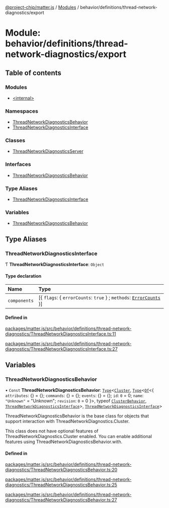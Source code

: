 [@project-chip/matter.js](../README.md) / [Modules](../modules.md) / behavior/definitions/thread-network-diagnostics/export

# Module: behavior/definitions/thread-network-diagnostics/export

## Table of contents

### Modules

- [\<internal\>](behavior_definitions_thread_network_diagnostics_export._internal_.md)

### Namespaces

- [ThreadNetworkDiagnosticsBehavior](behavior_definitions_thread_network_diagnostics_export.ThreadNetworkDiagnosticsBehavior.md)
- [ThreadNetworkDiagnosticsInterface](behavior_definitions_thread_network_diagnostics_export.ThreadNetworkDiagnosticsInterface.md)

### Classes

- [ThreadNetworkDiagnosticsServer](../classes/behavior_definitions_thread_network_diagnostics_export.ThreadNetworkDiagnosticsServer.md)

### Interfaces

- [ThreadNetworkDiagnosticsBehavior](../interfaces/behavior_definitions_thread_network_diagnostics_export.ThreadNetworkDiagnosticsBehavior-1.md)

### Type Aliases

- [ThreadNetworkDiagnosticsInterface](behavior_definitions_thread_network_diagnostics_export.md#threadnetworkdiagnosticsinterface)

### Variables

- [ThreadNetworkDiagnosticsBehavior](behavior_definitions_thread_network_diagnostics_export.md#threadnetworkdiagnosticsbehavior)

## Type Aliases

### ThreadNetworkDiagnosticsInterface

Ƭ **ThreadNetworkDiagnosticsInterface**: `Object`

#### Type declaration

| Name | Type |
| :------ | :------ |
| `components` | [\{ `flags`: \{ `errorCounts`: ``true``  } ; `methods`: [`ErrorCounts`](../interfaces/behavior_definitions_thread_network_diagnostics_export.ThreadNetworkDiagnosticsInterface.ErrorCounts.md)  }] |

#### Defined in

[packages/matter.js/src/behavior/definitions/thread-network-diagnostics/ThreadNetworkDiagnosticsInterface.ts:11](https://github.com/project-chip/matter.js/blob/0c058ae17fdba4c0b89b8b13c309011d51782299/packages/matter.js/src/behavior/definitions/thread-network-diagnostics/ThreadNetworkDiagnosticsInterface.ts#L11)

[packages/matter.js/src/behavior/definitions/thread-network-diagnostics/ThreadNetworkDiagnosticsInterface.ts:27](https://github.com/project-chip/matter.js/blob/0c058ae17fdba4c0b89b8b13c309011d51782299/packages/matter.js/src/behavior/definitions/thread-network-diagnostics/ThreadNetworkDiagnosticsInterface.ts#L27)

## Variables

### ThreadNetworkDiagnosticsBehavior

• `Const` **ThreadNetworkDiagnosticsBehavior**: [`Type`](../interfaces/behavior_cluster_export.ClusterBehavior.Type.md)\<[`Cluster`](../interfaces/cluster_export.ThreadNetworkDiagnostics.Cluster.md), [`Type`](../interfaces/behavior_cluster_export.ClusterBehavior.Type.md)\<[`Of`](../interfaces/cluster_export.ClusterType.Of.md)\<\{ `attributes`: {} = \{}; `commands`: {} = \{}; `events`: {} = \{}; `id`: ``0`` = 0; `name`: ``"Unknown"`` = "Unknown"; `revision`: ``0`` = 0 }\>, typeof [`ClusterBehavior`](behavior_cluster_export.ClusterBehavior.md), [`ThreadNetworkDiagnosticsInterface`](behavior_definitions_thread_network_diagnostics_export.md#threadnetworkdiagnosticsinterface)\>, [`ThreadNetworkDiagnosticsInterface`](behavior_definitions_thread_network_diagnostics_export.md#threadnetworkdiagnosticsinterface)\>

ThreadNetworkDiagnosticsBehavior is the base class for objects that support interaction with ThreadNetworkDiagnostics.Cluster.

This class does not have optional features of ThreadNetworkDiagnostics.Cluster enabled. You can enable additional
features using ThreadNetworkDiagnosticsBehavior.with.

#### Defined in

[packages/matter.js/src/behavior/definitions/thread-network-diagnostics/ThreadNetworkDiagnosticsBehavior.ts:20](https://github.com/project-chip/matter.js/blob/0c058ae17fdba4c0b89b8b13c309011d51782299/packages/matter.js/src/behavior/definitions/thread-network-diagnostics/ThreadNetworkDiagnosticsBehavior.ts#L20)

[packages/matter.js/src/behavior/definitions/thread-network-diagnostics/ThreadNetworkDiagnosticsBehavior.ts:25](https://github.com/project-chip/matter.js/blob/0c058ae17fdba4c0b89b8b13c309011d51782299/packages/matter.js/src/behavior/definitions/thread-network-diagnostics/ThreadNetworkDiagnosticsBehavior.ts#L25)

[packages/matter.js/src/behavior/definitions/thread-network-diagnostics/ThreadNetworkDiagnosticsBehavior.ts:27](https://github.com/project-chip/matter.js/blob/0c058ae17fdba4c0b89b8b13c309011d51782299/packages/matter.js/src/behavior/definitions/thread-network-diagnostics/ThreadNetworkDiagnosticsBehavior.ts#L27)
